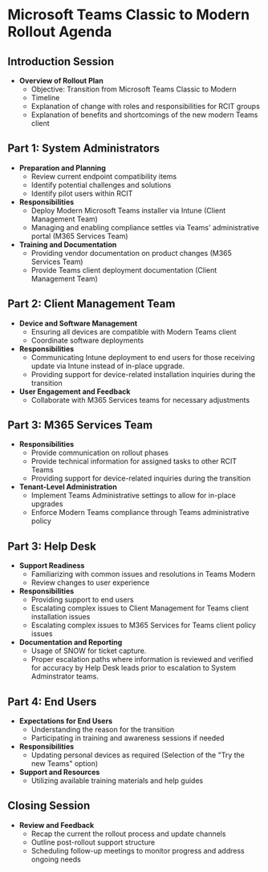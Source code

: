 # Microsoft Teams Classic to Modern Rollout Agenda

## Introduction Session
- **Overview of Rollout Plan**
  - Objective: Transition from Microsoft Teams Classic to Modern
  - Timeline
  - Explanation of change with roles and responsibilities for RCIT groups
  - Explanation of benefits and shortcomings of the new modern Teams client

## Part 1: System Administrators
- **Preparation and Planning**
  - Review current endpoint compatibility items 
  - Identify potential challenges and solutions
  - Identify pilot users within RCIT
- **Responsibilities**
  - Deploy Modern Microsoft Teams installer via Intune (Client Management Team)
  - Managing and enabling compliance settles via Teams' administrative portal (M365 Services Team)
- **Training and Documentation**
  - Providing vendor documentation on product changes (M365 Services Team)
  - Provide Teams client deployment documentation (Client Management Team)
 
## Part 2: Client Management Team
- **Device and Software Management**
  - Ensuring all devices are compatible with Modern Teams client
  - Coordinate software deployments
- **Responsibilities**
  - Communicating Intune deployment to end users for those receiving update via Intune instead of in-place upgrade.
  - Providing support for device-related installation inquiries during the transition
- **User Engagement and Feedback**
  - Collaborate with M365 Services teams for necessary adjustments
 
## Part 3: M365 Services Team
- **Responsibilities**
  - Provide communication on rollout phases
  - Provide technical information for assigned tasks to other RCIT Teams
  - Providing support for device-related inquiries during the transition
- **Tenant-Level Administration**
  - Implement Teams Administrative settings to allow for in-place upgrades
  - Enforce Modern Teams compliance through Teams administrative policy

## Part 3: Help Desk
- **Support Readiness**
  - Familiarizing with common issues and resolutions in Teams Modern
  - Review changes to user experience 
- **Responsibilities**
  - Providing support to end users
  - Escalating complex issues to Client Management for Teams client installation issues
  - Escalating complex issues to M365 Services for Teams client policy issues
- **Documentation and Reporting**
  - Usage of SNOW for ticket capture.
  - Proper escalation paths where information is reviewed and verified for accuracy by Help Desk leads prior to escalation to System Adminstrator teams.

## Part 4: End Users
- **Expectations for End Users**
  - Understanding the reason for the transition
  - Participating in training and awareness sessions if needed
- **Responsibilities**
  - Updating personal devices as required (Selection of the "Try the new Teams" option)
- **Support and Resources**
  - Utilizing available training materials and help guides
  
## Closing Session
- **Review and Feedback**
  - Recap the current the rollout process and update channels
  - Outline post-rollout support structure
  - Scheduling follow-up meetings to monitor progress and address ongoing needs
